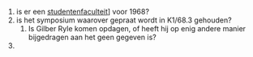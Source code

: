 1. is er een [studentenfaculteit](concepten/organisaties/studentenfaculteit.md)] voor 1968?
2. is het symposium waarover gepraat wordt in K1/68.3 gehouden?
	1. Is Gilber Ryle komen opdagen, of heeft hij op enig andere manier bijgedragen aan het geen gegeven is?
3. 